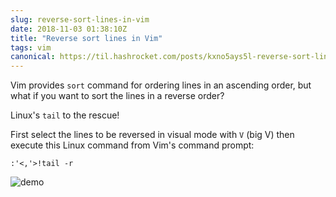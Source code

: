 ```yaml
---
slug: reverse-sort-lines-in-vim
date: 2018-11-03 01:38:10Z
title: "Reverse sort lines in Vim"
tags: vim
canonical: https://til.hashrocket.com/posts/kxno5ays5l-reverse-sort-lines-in-vim
---
```



Vim provides `sort` command for ordering lines in an ascending order, but what if you want to sort the lines in a reverse order?

Linux's `tail` to the rescue!

First select the lines to be reversed in visual mode with `V` (big V) then execute this Linux command from Vim's command prompt:

```
:'<,'>!tail -r
```

![demo](https://i.imgur.com/140zFZP.gif)

